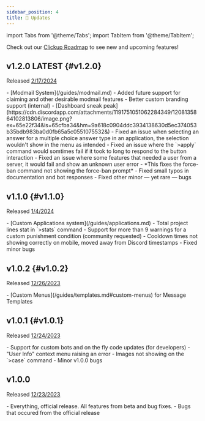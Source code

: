 ```yaml
---
sidebar_position: 4
title: 📢 Updates
---
```


import Tabs from '@theme/Tabs';
import TabItem from '@theme/TabItem';

Check out our [Clickup Roadmap](https://sharing.clickup.com/36041748/l/h/6-900902486041-1/c850810baf29f0f) to see new and upcoming features!

## v1.2.0 <span className="badge badge--primary">LATEST</span> {#v1.2.0}
Released [2/17/2024](./updates.md)

<Tabs>
  <TabItem value="added" label="Added (4)" default>
  - [Modmail System](/guides/modmail.md)
    - Added future support for claiming and other desirable modmail features
  - Better custom branding support (internal)
  - [Dashboard sneak peak](https://cdn.discordapp.com/attachments/1191751051062284349/1208135864102813806/image.png?ex=65e22f34&is=65cfba34&hm=9a618c0904ddc3934138630d5ec374053b35bdb983ba0d0fb65a5c0551075532&)
  </TabItem>
  <TabItem value="fixed" label="Fixed (5)">
    - Fixed an issue when selecting an answer for a multiple choice answer type in an application, the selection wouldn't show in the menu as intended
    - Fixed an issue where the `>apply` command would somtimes fail if it took to long to respond to the button interaction
    - Fixed an issue where some features that needed a user from a server, it would fail and show an unknown user error
      - *This fixes the force-ban command not showing the force-ban prompt*
    - Fixed small typos in documentation and bot responses
    - Fixed other minor — yet rare — bugs
  </TabItem>
</Tabs>

## v1.1.0 {#v1.1.0}
Released [1/4/2024](./updates.md)

<Tabs>
  <TabItem value="added" label="Added (3)" default>
  - [Custom Applications system](/guides/applications.md)
  - Total project lines stat in `>stats` command
  - Support for more than 9 warnings for a custom punishment condition (community requested)
  </TabItem>
  <TabItem value="fixed" label="Fixed (2)">
    - Cooldown times not showing correctly on mobile, moved away from Discord timestamps
    - Fixed minor bugs
  </TabItem>
</Tabs>

## v1.0.2 {#v1.0.2}
Released [12/26/2023](./updates.md)

<Tabs>
  <TabItem value="added" label="Added (1)">
    - [Custom Menus](/guides/templates.md#custom-menus) for Message Templates
  </TabItem>
</Tabs>

## v1.0.1 {#v1.0.1}
Released [12/24/2023](./updates.md)

<Tabs>
  <TabItem value="added" label="Added (1)">
    - Support for custom bots and on the fly code updates (for developers)
  </TabItem>
  <TabItem value="fixed" label="Fixed (3)">
    - "User Info" context menu raising an error
    - Images not showing on the `>case` command
    - Minor v1.0.0 bugs
  </TabItem>
</Tabs>

## v1.0.0
Released [12/23/2023](./updates.md)

<Tabs>
  <TabItem value="added" label="Added (1)">
    - Everything, official release. All features from beta and bug fixes.
  </TabItem>
  <TabItem value="fixed" label="Fixed (1)">
   - Bugs that occured from the official release
  </TabItem>
</Tabs>
